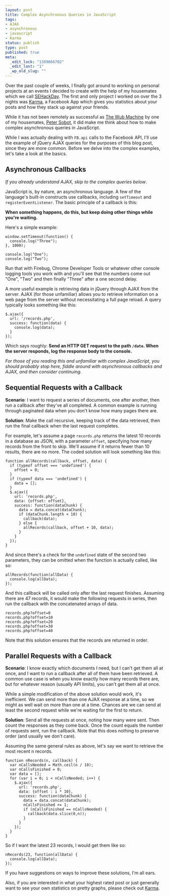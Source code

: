 ```yaml
--- 
layout: post
title: Complex Asynchronous Queries in JavaScript
tags: 
- AJAX
- asynchronous
- javascript
- Karma
status: publish
type: post
published: true
meta: 
  _edit_lock: "1309066702"
  _edit_last: "1"
  _wp_old_slug: ""
---
```

Over the past couple of weeks, I finally got around to working on personal projects at an events I decided to create with the help of my housemates which we call [SEHackDay][]. The first and only project I worked on over the 3 nights was [Karma][], a Facebook App which gives you statistics about your posts and how they stack up against your friends.

While it has not been remotely as successful as [The Wub Machine][] by one of my housemates, [Peter Sobot][], it did make me think about how to make complex asynchronous queries in JavaScript.

While I was actually dealing with `FB.api` calls to the Facebook API, I'll use the example of jQuery AJAX queries for the purposes of this blog post, since they are more common. Before we delve into the complex examples, let's take a look at the basics.

[Karma]: http://myfriendkarma.heroku.com/
[SEHackDay]: http://www.sehackday.com/
[The Wub Machine]: http://the.wubmachine.com/
[Peter Sobot]: http://www.petersobot.com/

Asynchronous Callbacks
---------------------
*If you already understand AJAX, skip to the complex queries below*.

JavaScript is, by nature, an asynchronous language. A few of the language's built-in constructs use callbacks, including `setTimeout` and `registerEventListener`. The basic principle of a callback is this:

**When something happens, do this, but keep doing other things while you're waiting.**

Here's a simple example:

    window.setTimeout(function() {
      console.log("Three");
    }, 1000);
    
    console.log("One");
    console.log("Two");

Run that with Firebug, Chrome Developer Tools or whatever other console logging tools you work with and you'll see that the numbers come out "One", "Two" and then finally "Three" after a one second delay.

A more useful example is retrieving data in jQuery through AJAX from the server. AJAX (for those unfamiliar) allows you to retrieve information on a web page from the server without necessitating a full page reload. A query typically looks something like this:

    $.ajax({
      url: '/records.php',
      success: function(data) {
        console.log(data);
      }
    });

Which says roughly: **Send an HTTP GET request to the path `/date`. When the server responds, log the response body to the console.**

*For those of you reading this and unfamiliar with complex JavaScript, you should probably stop here, fiddle around with asynchronous callbacks and AJAX, and then consider continuing.*

Sequential Requests with a Callback
------------------------------

**Scenario**: I want to request a series of documents, one after another, then run a callback after they've all completed. A common example is running through paginated data when you don't know how many pages there are.

**Solution**: Make the call recursive, keeping track of the data retrieved, then run the final callback when the last request completes.

For example, let's assume a page `records.php` returns the latest 10 records in a database as JSON, with a parameter `offset`, specifying how many records from the front to skip. We'll assume if it returns fewer than 10 results, there are no more. The coded solution will look something like this: 

    function allRecords(callback, offset, data) {
      if (typeof offset === 'undefined') {
        offset = 0;
      }
      if (typeof data === 'undefined') {
        data = [];
      }
      $.ajax({
        url: 'records.php',
        data: {offset: offset},
        success: function(dataChunk) {
          data = data.concat(dataChunk);
          if (dataChunk.length < 10) {
            callback(data);
          } else {
            allRecords(callback, offset + 10, data);
          }
        }
      });
    }

And since there's a check for the `undefined` state of the second two parameters, they can be omitted when the function is actually called, like so:

    allRecords(function(allData) {
      console.log(allData);
    });

And this callback will be called only after the last request finishes. Assuming there are 47 records, it would make the following requests in series, then run the callback with the concatenated arrays of data.

    records.php?offset=0
    records.php?offset=10
    records.php?offset=20
    records.php?offset=30
    records.php?offset=40

Note that this solution ensures that the records are returned in order.

Parallel Requests with a Callback
----------------------------

**Scenario**: I know exactly which documents I need, but I can't get them all at once, and I want to run a callback after all of them have been retrieved. A common use case is when you know exactly how many records there are, but for whatever reason (usually API limits), you can't get them all at once.

While a simple modification of the above solution would work, it's inefficient. We can send more than one AJAX response at a time, so we might as well wait on more than one at a time. Chances are we can send at least the second request while we're waiting for the first to return.

**Solution**: Send all the requests at once, noting how many were sent. Then count the responses as they come back. Once the count equals the number of requests sent, run the callback. Note that this does nothing to preserve order (and usually we don't care).

Assuming the same general rules as above, let's say we want to retrieve the most recent n records.

    function nRecords(n, callback) {
      var nCallsNeeded = Math.ceil(n / 10);
      var nCallsFinished = 0;
      var data = [];
      for (var i = 0; i < nCallsNeeded; i++) {
        $.ajax({
          url: 'records.php',
          data: {offset : i * 10},
          success: function(dataChunk) {
            data = data.concat(dataChunk);
            nCallsFinished += 1;
            if (nCallsFinished == nCallsNeeded) {
              callback(data.slice(0,n));
            }
          }
        });
      }
    }

So if I want the latest 23 records, I would get them like so:

    nRecords(23, function(allData) {
      console.log(allData);
    });

If you have suggestions on ways to improve these solutions, I'm all ears.

Also, if you are interested in what your highest rated post or just generally want to see your own statistics on pretty graphs, please check out [Karma][].
